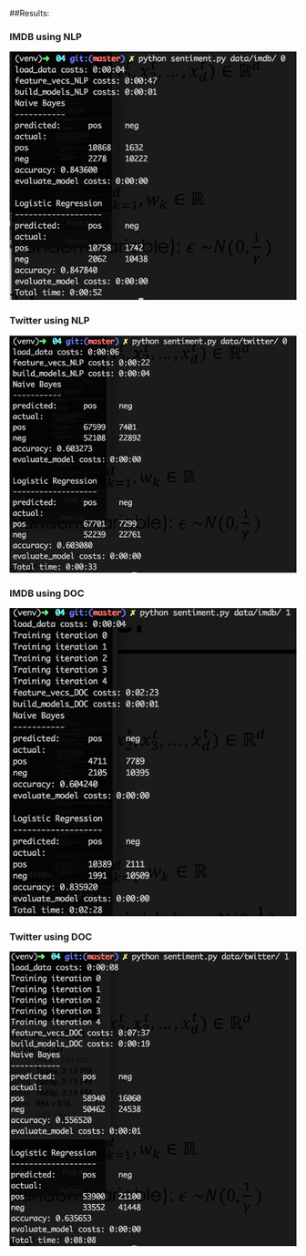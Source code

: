 ##Results:
### IMDB using NLP
![i0](screenshots/imdb_nlp.png)
### Twitter using NLP
![t0](screenshots/twitter_nlp.png)
### IMDB using DOC
![i1](screenshots/imdb_doc.png)
### Twitter using DOC
![t1](screenshots/twitter_doc.png)




